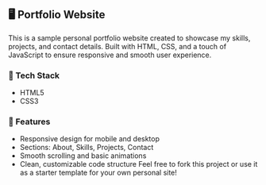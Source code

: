## 🖥️ Portfolio Website

This is a sample personal portfolio website created to showcase my skills, projects, and contact details. Built with HTML, CSS, and a touch of JavaScript to ensure responsive and smooth user experience.

### 🔧 Tech Stack
- HTML5  
- CSS3  

### 📌 Features
- Responsive design for mobile and desktop  
- Sections: About, Skills, Projects, Contact  
- Smooth scrolling and basic animations  
- Clean, customizable code structure
Feel free to fork this project or use it as a starter template for your own personal site!
